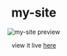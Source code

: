 <div align="center">

<h1>my-site</h1>

<img src="https://i.imgur.com/WxM1TV0.png" alt="my-site preview">

<p> view it live <a href="https://arafayr.github.io/my-site/" target="__blank">here</a></p

</div>
